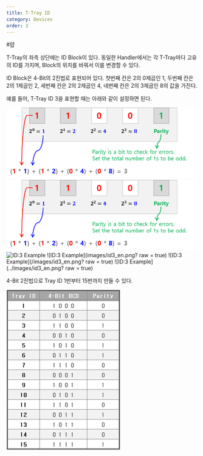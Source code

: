 ```yaml
---
title: T-Tray ID
category: Devices
order: 3
---
```


#얍


T-Tray의 좌측 상단에는 ID Block이 있다. 동일한 Handler에서는 각 T-Tray마다 고유의 ID를 가지며, Block의 위치를 바꿔서 이를 변경할 수 있다.

ID Block은 4-Bit의 2진법로 표현되어 있다. 첫번째 칸은 2의 0제곱인 1, 두번째 칸은 2의 1제곱인 2, 세번째 칸은 2의 2제곱인 4, 네번째 칸은 2의 3제곱인 8의 값을 가진다.

예를 들어, T-Tray ID 3을 표현할 때는 아래와 같이 설정하면 된다.

![ID:3 Example](images/id3_en.png)
![ID:3 Example](/images/id3_en.png)
![ID:3 Example](../images/id3_en.png)
![ID:3 Example](images/id3_en.png? raw = true)
![ID:3 Example](/images/id3_en.png? raw = true)
![ID:3 Example](../images/id3_en.png? raw = true)

4-Bit 2진법으로 Tray ID 1번부터 15번까지 만들 수 있다.

![lodo](images/id-table.png)
